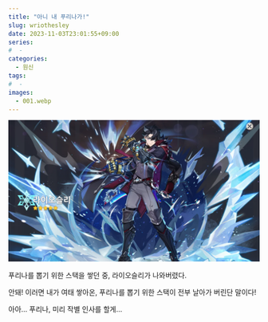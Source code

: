 ```yaml
---
title: "아니 내 푸리나가!"
slug: wriothesley
date: 2023-11-03T23:01:55+09:00
series:
#  - 
categories:
  - 원신
tags:
#  - 
images:
  - 001.webp
---
```


![](001.webp)

푸리나를 뽑기 위한 스택을 쌓던 중, 라이오슬리가 나와버렸다.

안돼! 이러면 내가 여태 쌓아온, 푸리나를 뽑기 위한 스택이 전부 날아가 버린단 말이다!

아아... 푸리나, 미리 작별 인사를 할게...
